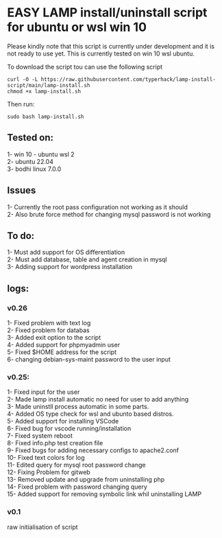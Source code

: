# EASY LAMP install/uninstall script for ubuntu or wsl win 10
Please kindly note that this script is currently under development and it  is not ready to use yet.
This is currently tested on win 10 wsl ubuntu.


To download the script tou can use the following script
```
curl -O -L https://raw.githubusercontent.com/typerhack/lamp-install-script/main/lamp-install.sh
chmod +x lamp-install.sh

```
Then run:
```
sudo bash lamp-install.sh
```

## Tested on:
1- win 10 - ubuntu wsl 2 <br>
2- ubuntu 22.04<br>
3- bodhi linux 7.0.0<br>


## Issues
1- Currently the root pass configuration not working as it should<br>
2- Also brute force method for changing mysql password is not working<br>

## To do:
1- Must add support for OS differentiation<br>
2- Must add database, table and agent creation in mysql<br>
3- Adding support for wordpress installation


## logs:

### v0.26
1- Fixed problem with text log<br>
2- Fixed problem for databas<br>
3- Added exit option to the script<br>
4- Added support for phpmyadmin user<br>
5- Fixed $HOME address for the script<br>
6- changing debian-sys-maint password to the user input<br>

### v0.25:
1- Fixed input for the user<br>
2- Made lamp install automatic no need for user to add anything<br>
3- Made uninstll process automatic in some parts.<br>
4- Added OS type check for wsl and ubunto based distros.<br>
5- Added support for installing VSCode<br>
6- Fixed bug for vscode running/installation<br>
7- Fixed system reboot<br>
8- Fixed info.php test creation file<br>
9- Fixed bugs for adding necessary configs to apache2.conf<br>
10- Fixed text colors for log<br>
11- Edited query for mysql root password change <br>
12- Fixing Problem for gitweb<br>
13- Removed update and upgrade from uninstalling php<br>
14- Fixed problem with password changing query<br>
15- Added support for removing symbolic link whil uninstalling LAMP <br>

### v0.1
raw initialisation of script<br>
